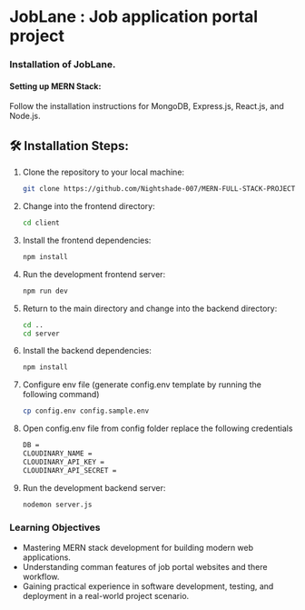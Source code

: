 # JobLane : Job application portal project

### Installation of JobLane.

#### Setting up MERN Stack:

Follow the installation instructions for MongoDB, Express.js, React.js, and Node.js.

<h2>🛠️ Installation Steps:</h2>

1. Clone the repository to your local machine:
    ```bash
    git clone https://github.com/Nightshade-007/MERN-FULL-STACK-PROJECT.git
    ```

2. Change into the frontend directory:
    ```bash
    cd client
    ```

3. Install the frontend dependencies:
    ```bash
    npm install
    ```

4. Run the development frontend server:
    ```bash
    npm run dev
    ```

5. Return to the main directory and change into the backend directory:
    ```bash
    cd ..
    cd server
    ```

6. Install the backend dependencies:
    ```bash
    npm install
    ```
7. Configure env file (generate config.env template by running the following command)
    ```bash
    cp config.env config.sample.env
    ```
8. Open config.env file from config folder replace the following credentials
    ```bash
    DB = 
    CLOUDINARY_NAME = 
    CLOUDINARY_API_KEY =
    CLOUDINARY_API_SECRET =
    ```
9. Run the development backend server:
    ```bash
    nodemon server.js
    ```



### Learning Objectives

- Mastering MERN stack development for building modern web applications.
- Understanding comman features of job portal websites and there workflow.
- Gaining practical experience in software development, testing, and deployment in a real-world project scenario.
